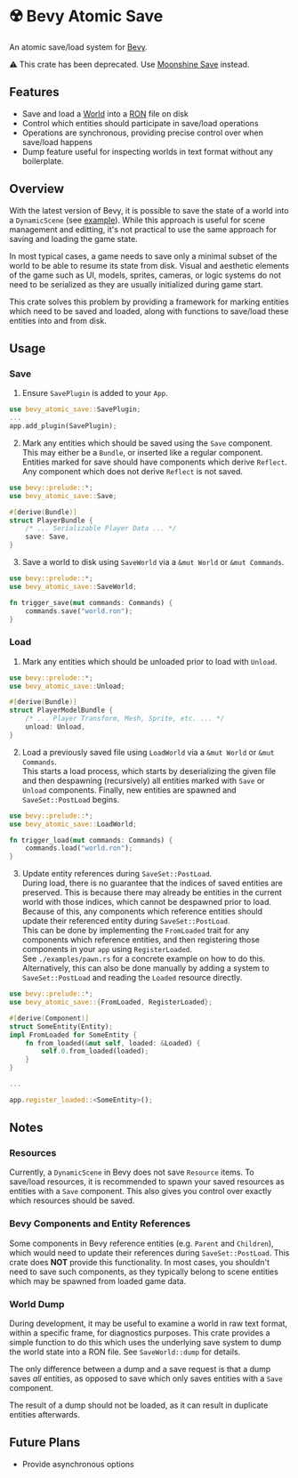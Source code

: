 # ☢️ Bevy Atomic Save

An atomic save/load system for [Bevy](https://github.com/bevyengine/bevy).

⚠️ This crate has been deprecated. Use [Moonshine Save](https://github.com/Zeenobit/moonshine_save) instead.

## Features

- Save and load a [World](https://docs.rs/bevy/latest/bevy/ecs/world/struct.World.html) into a [RON](https://github.com/ron-rs/ron) file on disk
- Control which entities should participate in save/load operations
- Operations are synchronous, providing precise control over when save/load happens
- Dump feature useful for inspecting worlds in text format without any boilerplate.

## Overview

With the latest version of Bevy, it is possible to save the state of a world into a `DynamicScene` (see [example](https://github.com/bevyengine/bevy/blob/main/examples/scene/scene.rs)). While this approach is useful for scene management and editting, it's not practical to use the same approach for saving and loading the game state.

In most typical cases, a game needs to save only a minimal subset of the world to be able to resume its state from disk. Visual and aesthetic elements of the game such as UI, models, sprites, cameras, or logic systems do not need to be serialized as they are usually initialized during game start.

This crate solves this problem by providing a framework for marking entities which need to be saved and loaded, along with functions to save/load these entities into and from disk.

## Usage

### Save

1. Ensure `SavePlugin` is added to your `App`.
```rust
use bevy_atomic_save::SavePlugin;
...
app.add_plugin(SavePlugin);
```

2. Mark any entities which should be saved using the `Save` component. This may either be a `Bundle`, or inserted like a regular component. Entities marked for save should have components which derive `Reflect`. Any component which does not derive `Reflect` is not saved.
```rust
use bevy::prelude::*;
use bevy_atomic_save::Save;

#[derive(Bundle)]
struct PlayerBundle {
    /* ... Serializable Player Data ... */
    save: Save,
}
```
3. Save a world to disk using `SaveWorld` via a `&mut World` or `&mut Commands`.
```rust
use bevy::prelude::*;
use bevy_atomic_save::SaveWorld;

fn trigger_save(mut commands: Commands) {
    commands.save("world.ron");
}
```

### Load

1. Mark any entities which should be unloaded prior to load with `Unload`.
```rust
use bevy::prelude::*;
use bevy_atomic_save::Unload;

#[derive(Bundle)]
struct PlayerModelBundle {
    /* ... Player Transform, Mesh, Sprite, etc. ... */
    unload: Unload,
}
```
2. Load a previously saved file using `LoadWorld` via a `&mut World` or `&mut Commands`.<br/>
This starts a load process, which starts by deserializing the given file and then despawning (recursively) all entities marked with `Save` or `Unload` components. Finally, new entities are spawned and `SaveSet::PostLoad` begins.
```rust
use bevy::prelude::*;
use bevy_atomic_save::LoadWorld;

fn trigger_load(mut commands: Commands) {
    commands.load("world.ron");
}
```
3. Update entity references during `SaveSet::PostLoad`.<br/>
During load, there is no guarantee that the indices of saved entities are preserved. This is because there may already be entities in the current world with those indices, which cannot be despawned prior to load. Because of this, any components which reference entities should update their referenced entity during `SaveSet::PostLoad`.<br/>
This can be done by implementing the `FromLoaded` trait for any components which reference entities, and then registering those components in your `app` using `RegisterLoaded`.<br/>
See `./examples/pawn.rs` for a concrete example on how to do this.</br>
Alternatively, this can also be done manually by adding a system to `SaveSet::PostLoad` and reading the `Loaded` resource directly.<br/>
```rust
use bevy::prelude::*;
use bevy_atomic_save::{FromLoaded, RegisterLoaded};

#[derive(Component)]
struct SomeEntity(Entity);
impl FromLoaded for SomeEntity {
    fn from_loaded(&mut self, loaded: &Loaded) {
        self.0.from_loaded(loaded);
    }
}

...

app.register_loaded::<SomeEntity>();
```

## Notes

### Resources
Currently, a `DynamicScene` in Bevy does not save `Resource` items. To save/load resources, it is recommended to spawn your saved resources as entities with a `Save` component. This also gives you control over exactly which resources should be saved.

### Bevy Components and Entity References
Some components in Bevy reference entities (e.g. `Parent` and `Children`), which would need to update their references during `SaveSet::PostLoad`. This crate does **NOT** provide this functionality. In most cases, you shouldn't need to save such components, as they typically belong to scene entities which may be spawned from loaded game data.

### World Dump
During development, it may be useful to examine a world in raw text format, within a specific frame, for diagnostics purposes. This crate provides a simple function to do this which uses the underlying save system to dump the world state into a RON file. See `SaveWorld::dump` for details.

The only difference between a dump and a save request is that a dump saves *all* entities, as opposed to save which only saves entities with a `Save` component.

The result of a dump should not be loaded, as it can result in duplicate entities afterwards.

## Future Plans
- Provide asynchronous options
